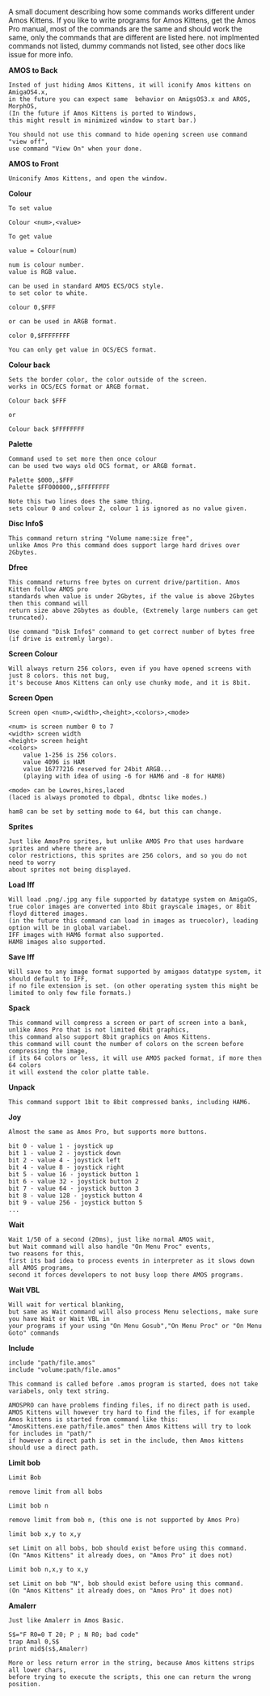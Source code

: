 

A small document describing how some commands works different under Amos Kittens.
If you like to write programs for Amos Kittens, get the Amos Pro manual, 
most of the commands are the same and should work the same, 
only the commands that are different are listed here.
not implmented commands not listed, dummy commands not listed, 
see other docs like issue for more info.

**AMOS to Back**

	Insted of just hiding Amos Kittens, it will iconify Amos kittens on AmigaOS4.x, 
	in the future you can expect same  behavior on AmigsOS3.x and AROS, MorphOS, 
	(In the future if Amos Kittens is ported to Windows, 
	this might result in minimized window to start bar.)

	You should not use this command to hide opening screen use command "view off", 
	use command "View On" when your done.

**AMOS to Front**

	Uniconify Amos Kittens, and open the window.

**Colour**

	To set value

	Colour <num>,<value>
	
	To get value
	
	value = Colour(num)
	
	num is colour number.
	value is RGB value.

	can be used in standard AMOS ECS/OCS style.
	to set color to white.

	colour 0,$FFF

	or can be used in ARGB format.

	color 0,$FFFFFFFF
	
	You can only get value in OCS/ECS format.
	
**Colour back**

	Sets the border color, the color outside of the screen.
	works in OCS/ECS format or ARGB format.

	Colour back $FFF

	or

	Colour back $FFFFFFFF

**Palette**

	Command used to set more then once colour
	can be used two ways old OCS format, or ARGB format.

	Palette $000,,$FFF
	Palette $FF000000,,$FFFFFFFF

	Note this two lines does the same thing.
	sets colour 0 and colour 2, colour 1 is ignored as no value given.

**Disc Info$**

	This command return string "Volume name:size free",
	unlike Amos Pro this command does support large hard drives over 2Gbytes.

**Dfree**

	This command returns free bytes on current drive/partition. Amos Kitten follow AMOS pro 
	standards when value is under 2Gbytes, if the value is above 2Gbytes then this command will 
	return size above 2Gbytes as double, (Extremely large numbers can get truncated).

	Use command "Disk Info$" command to get correct number of bytes free (if drive is extremly large).

**Screen Colour**

	Will always return 256 colors, even if you have opened screens with just 8 colors. this not bug, 
	it's becouse Amos Kittens can only use chunky mode, and it is 8bit.

**Screen Open**

	Screen open <num>,<width>,<height>,<colors>,<mode>
	
	<num> is screen number 0 to 7
	<width> screen width
	<height> screen height
	<colors> 
		value 1-256 is 256 colors.
		value 4096 is HAM
		value 16777216 reserved for 24bit ARGB...		
		(playing with idea of using -6 for HAM6 and -8 for HAM8)

	<mode> can be Lowres,hires,laced
	(laced is always promoted to dbpal, dbntsc like modes.)

	ham8 can be set by setting mode to 64, but this can change.

**Sprites**

	Just like AmosPro sprites, but unlike AMOS Pro that uses hardware sprites and where there are 
	color restrictions, this sprites are 256 colors, and so you do not need to worry 
	about sprites not being displayed.

**Load Iff**

	Will load .png/.jpg any file supported by datatype system on AmigaOS, 
	true color images are converted into 8bit grayscale images, or 8bit floyd dittered images.
	(in the future this command can load in images as truecolor), loading option will be in global variabel.
	IFF images with HAM6 format also supported.
	HAM8 images also supported.
	
**Save Iff**

	Will save to any image format supported by amigaos datatype system, it should default to IFF, 
	if no file extension is set. (on other operating system this might be limited to only few file formats.)

**Spack**

	This command will compress a screen or part of screen into a bank, 
	unlike Amos Pro that is not limited 6bit graphics,
	this command also support 8bit graphics on Amos Kittens.
	this command will count the number of colors on the screen before compressing the image,
	if its 64 colors or less, it will use AMOS packed format, if more then 64 colors 
	it will exstend the color platte table. 

**Unpack**

	This command support 1bit to 8bit compressed banks, including HAM6.
	
**Joy**

	Almost the same as Amos Pro, but supports more buttons.
	
	bit 0 - value 1 - joystick up
	bit 1 - value 2 - joystick down
	bit 2 - value 4 - joystick left
	bit 4 - value 8 - joystick right
	bit 5 - value 16 - joystick button 1
	bit 6 - value 32 - joystick button 2
	bit 7 - value 64 - joystick button 3
	bit 8 - value 128 - joystick button 4
	bit 9 - value 256 - joystick button 5
	...
	
**Wait**

	Wait 1/50 of a second (20ms), just like normal AMOS wait, 
	but Wait command will also handle "On Menu Proc" events, 
	two reasons for this, 
	first its bad idea to process events in interpreter as it slows down all AMOS programs, 
	second it forces developers to not busy loop there AMOS programs.

**Wait VBL**
	
	Will wait for vertical blanking, 
	but same as Wait command will also process Menu selections, make sure you have Wait or Wait VBL in
	your programs if your using "On Menu Gosub","On Menu Proc" or "On Menu Goto" commands
		
**Include**

	include "path/file.amos"
	include "volume:path/file.amos"

	This command is called before .amos program is started, does not take variabels, only text string.	
	
	AMOSPRO can have problems finding files, if no direct path is used.
	AMOS Kittens will however try hard to find the files, if for example
	Amos kittens is started from command like this:
	"AmosKittens.exe path/file.amos" then Amos Kittens will try to look for includes in "path/"
	if however a direct path is set in the include, then Amos kittens should use a direct path.

**Limit bob**

	Limit Bob 
	
	remove limit from all bobs
	
	Limit bob n
	
	remove limit from bob n, (this one is not supported by Amos Pro)
	
	limit bob x,y to x,y
	
	set Limit on all bobs, bob should exist before using this command.
	(On "Amos Kittens" it already does, on "Amos Pro" it does not)
	
	Limit bob n,x,y to x,y
	
	set Limit on bob "N", bob should exist before using this command.
	(On "Amos Kittens" it already does, on "Amos Pro" it does not)

**Amalerr**

	Just like Amalerr in Amos Basic.
	
	S$="F R0=0 T 20; P ; N R0; bad code"
	trap Amal 0,S$
	print mid$(s$,Amalerr)

	More or less return error in the string, because Amos kittens strips all lower chars, 
	before trying to execute the scripts, this one can return the wrong position.
